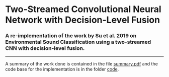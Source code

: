 # Two-Streamed Convolutional Neural Network with Decision-Level Fusion
### A re-implementation of the work by Su et al. 2019 on Environmental Sound Classification using a two-streamed CNN with decision-level fusion.
--------------
A summary of the work done is contained in the file [summary.pdf](summary.pdf) and the code base for the implementation is in the folder [code](code).
